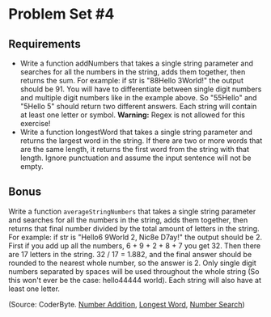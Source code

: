 Problem Set #4
========

Requirements
-----------
- Write a function addNumbers that takes a single string parameter and searches for all the numbers in the string, adds them together, then returns the sum. For example: if str is "88Hello 3World!" the output should be 91. You will have to differentiate between single digit numbers and multiple digit numbers like in the example above. So "55Hello" and "5Hello 5" should return two different answers. Each string will contain at least one letter or symbol.  <strong>Warning:</strong> Regex is not allowed for this exercise!
- Write a function longestWord that takes a single string parameter and returns the largest word in the string. If there are two or more words that are the same length, it returns the first word from the string with that length. Ignore punctuation and assume the input sentence will not be empty.

Bonus
-------
Write a function <code>averageStringNumbers</code> that takes a single string parameter and searches for all the numbers in the string, adds them together, then returns that final number divided by the total amount of letters in the string. For example: if str is "Hello6 9World 2, Nic8e D7ay!" the output should be 2. First if you add up all the numbers, 6 + 9 + 2 + 8 + 7 you get 32. Then there are 17 letters in the string. 32 / 17 = 1.882, and the final answer should be rounded to the nearest whole number, so the answer is 2. Only single digit numbers separated by spaces will be used throughout the whole string (So this won't ever be the case: hello44444 world). Each string will also have at least one letter.

(Source: CoderByte. <a href="http://coderbyte.com/CodingArea/GuestEditor.php?ct=Number%20Addition&lan=JavaScript">Number Addition</a>, <a href="http://coderbyte.com/CodingArea/GuestEditor.php?ct=Longest%20Word&lan=JavaScript">Longest Word</a>, <a href="http://coderbyte.com/CodingArea/GuestEditor.php?ct=Number%20Search&lan=JavaScript">Number Search</a>)